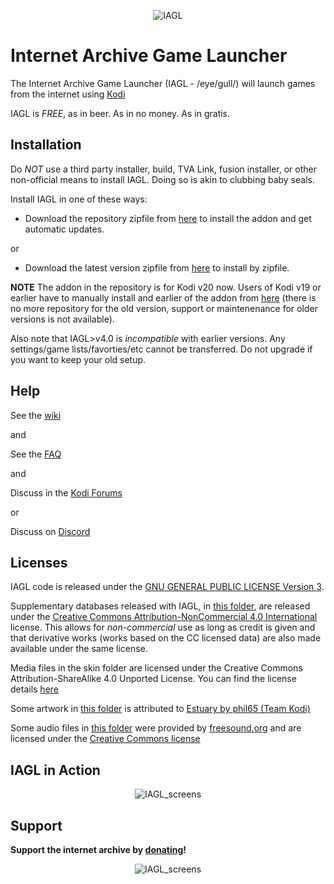 <meta name="robots" content="noindex, nofollow">

<p align="center">
  <img style="max-width:50vw" src="https://repository-images.githubusercontent.com/129450529/0dcca600-7a9a-11eb-8892-f50d5ccd601c" alt="IAGL"/>
</p>


Internet Archive Game Launcher
==========================

The Internet Archive Game Launcher (IAGL - /eye/gull/) will launch games from the internet using [Kodi](http://kodi.tv)

IAGL is *FREE*, as in beer. As in no money. As in gratis.


Installation
-------------

Do *NOT* use a third party installer, build, TVA Link, fusion installer, or other non-official means to install IAGL.  Doing so is akin to clubbing baby seals.

Install IAGL in one of these ways:

- Download the repository zipfile from [here](https://github.com/zach-morris/repository.zachmorris/raw/master/repository.zachmorris/repository.zachmorris-1.0.4.zip) to install the addon and get automatic updates.

or

- Download the latest version zipfile from [here](https://github.com/zach-morris/repository.zachmorris/tree/master/plugin.program.iagl) to install by zipfile.

**NOTE**
The addon in the repository is for Kodi v20 now.
Users of Kodi v19 or earlier have to manually install and earlier of the addon from [here](https://github.com/zach-morris/repository.zachmorris/tree/master/plugin.program.iagl) (there is no more repository for the old version, support or maintenenance for older versions is not available).

Also note that IAGL>v4.0 is *incompatible* with earlier versions.  Any settings/game lists/favorties/etc cannot be transferred.  Do not upgrade if you want to keep your old setup.

Help
-------------

See the [wiki](https://github.com/zach-morris/plugin.program.iagl/wiki)

and

See the [FAQ](https://github.com/zach-morris/plugin.program.iagl/wiki/5.--FAQ)

and

Discuss in the [Kodi Forums](https://forum.kodi.tv/showthread.php?tid=332966)

or 

Discuss on [Discord](https://discord.gg/DyxADcp)



Licenses
-------------

IAGL code is released under the [GNU GENERAL PUBLIC LICENSE Version 3](https://www.gnu.org/licenses/gpl-3.0.en.html).

Supplementary databases released with IAGL, in [this folder](https://github.com/zach-morris/plugin.program.iagl/tree/main/resources/data/), are released under the [Creative Commons Attribution-NonCommercial 4.0 International](https://creativecommons.org/licenses/by-sa/4.0/) license. This allows for *non-commercial* use as long as credit is given and that derivative works (works based on the CC licensed data) are also made available under the same license.

Media files in the skin folder are licensed under the Creative Commons Attribution-ShareAlike 4.0 Unported License.  You can find the license details [here](http://creativecommons.org/licenses/by-sa/4.0/)

Some artwork in [this folder](https://github.com/zach-morris/plugin.program.iagl/tree/main/resources/skins/Default/media) is attributed to [Estuary by phil65 (Team Kodi)](https://github.com/phil65/skin.estuary)

Some audio files in [this folder](https://github.com/zach-morris/plugin.program.iagl/tree/main/resources/skins/Default/media) were provided by [freesound.org](https://freesound.org/help/about/) and are licensed under the [Creative Commons license](http://creativecommons.org)


IAGL in Action
-------------------

<p align="center">
  <img style="max-width:75vw" src="https://i.imgur.com/lgsNRPg.gif" alt="IAGL_screens"/>
</p>


Support
-------------------

**Support the internet archive by [donating](https://archive.org/donate/)!**


<p align="center">
  <img style="max-width:25vw" src="https://i.imgur.com/2JEHlLY.png" alt="IAGL_screens"/>
</p>


